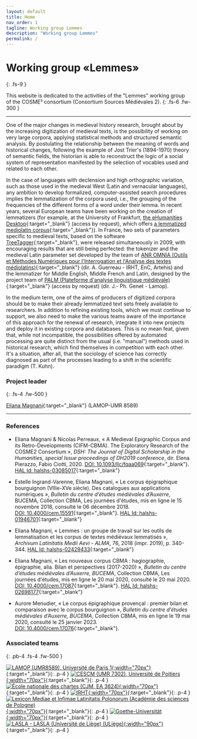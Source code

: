 ```yaml
---
layout: default
title: Home
nav_order: 1
tagline: Working group Lemmes
description: "Working group Lemmes"
permalink: /
---
```


# Working group «Lemmes»
{: .fs-9 }

This website is dedicated to the activities of the "Lemmes" working group of the COSME² consortium (Consortium Sources Médiévales 2). 
{: .fs-6 .fw-300 }

---

One of the major changes in medieval history research, brought about by the increasing digitization of medieval texts, is the possibility of working on very large corpora, applying statistical methods and structured semantic analysis. By postulating the relationship between the meaning of words and historical changes, following the example of Jost Trier's (1894-1970) theory of semantic fields, the historian is able to reconstruct the logic of a social system of representation manifested by the selection of vocables used and related to each other.

In the case of languages with declension and high orthographic variation, such as those used in the medieval West (Latin and vernacular languages), any ambition to develop formalized, computer-assisted search procedures implies the lemmatization of the corpora used, i.e., the grouping of the frequencies of the different forms of a word under their lemma. In recent years, several European teams have been working on the creation of lemmatizers (for example, at the University of Frankfurt, [the eHumanities Desktop](https://www.texttechnologylab.org/applications/ehumanities-desktop/){:target="_blank"} (access by request), which offers [a lemmatized mediolatin corpus](https://lta.bbaw.de/lexicon/fll/sl){:target="_blank"}). In France, two sets of parameters specific to medieval texts, based on the software [TreeTagger](https://www.cis.uni-muenchen.de/~schmid/tools/TreeTagger/){:target="_blank"}, were released simultaneously in 2009, with encouraging results that are still being perfected: the tokenizer and the medieval Latin parameter set developed by the team of [ANR OMNIA (Outils et Méthodes Numériques pour l'Interrogation et l'Analyse des textes médiolatins)](https://glossaria.eu/lemmatisation/#page-content){:target="_blank"} (dir. A. Guerreau - IRHT, EnC, Artehis) and the lemmatizer for Middle English, Middle French and Latin, designed by the project team of [PALM (Plateforme d'analyse linguistique médiévale)](http://palm.huma-num.fr/PALM/){:target="_blank"} (access by request) (dir. J.- Ph. Genet - Lamop).

In the medium term, one of the aims of producers of digitized corpora should be to make their already lemmatized text sets freely available to researchers. In addition to refining existing tools, which we must continue to support, we also need to make the various teams aware of the importance of this approach for the renewal of research, integrate it into new projects and deploy it in existing corpora and databases. This is no mean feat, given that, while not incompatible, the possibilities offered by automated processing are quite distinct from the usual (i.e. "manual") methods used in historical research, which find themselves in competition with each other. It's a situation, after all, that the sociology of science has correctly diagnosed as part of the processes leading to a shift in the scientific paradigm (T. Kuhn).

### Project leader
{: .fs-4 .fw-500 }

[Eliana Magnani](https://www.pantheonsorbonne.fr/page-perso/emagnani){:target="_blank"} (LAMOP-UMR 8589)

---

### References

- Eliana Magnani & Nicolas Perreaux, « A Medieval Epigraphic Corpus and its Retro-Developments (CIFM-CBMA). The Exploratory Research of the COSME2 Consortium », _DSH: The Journal of Digital Scholarship in the Humanities, special Issue proceedings of DH2019 conference_, dir. Elena Pierazzo, Fabio Ciotti, 2020. [DOI: 10.1093/llc/fqaa069](https://doi.org/10.1093/llc/fqaa069){:target="_blank"}. [HAL Id: halshs-03085017](https://halshs.archives-ouvertes.fr/halshs-03085017){:target="_blank"}

- Estelle Ingrand-Varenne, Eliana Magnani, « Le corpus épigraphique bourguignon (VIIIe-XVe siècle). Des catalogues aux applications numériques », _Bulletin du centre d’études médiévales d’Auxerre_, BUCEMA, Collection CBMA, Les journées d'études, mis en ligne le 15 novembre 2018, consulté le 06 décembre 2018. [DOI: 10.4000/cem.15591](https://doi.org/10.4000/cem.15591){:target="_blank"}. [HAL Id: halshs-01946701](https://halshs.archives-ouvertes.fr/halshs-01946701){:target="_blank"}

- Eliana Magnani, « Lemmes : un groupe de travail sur les outils de lemmatisation et les corpus de textes médiévaux lemmatisés », _Archivum Latinitatis Medii Aevi - ALMA_, 76, 2018 (impr. 2019), p. 340-344. [HAL Id: halshs-02429433](https://halshs.archives-ouvertes.fr/halshs-02429433){:target="_blank"}

- Eliana Magnani, « Les nouveaux corpus CBMA : hagiographie, épigraphie, alia. Bilan et perspectives (2017-2020) », _Bulletin du centre d’études médiévales d’Auxerre, BUCEMA_, Collection CBMA, Les journées d'études, mis en ligne le 20 mai 2020, consulté le 20 mai 2020. [DOI: 10.4000/cem.17087](https://doi.org/10.4000/cem.17087){:target="_blank"}. [HAL Id: halshs-02698177](https://halshs.archives-ouvertes.fr/halshs-02698177){:target="_blank"}

- Aurore Menudier, « Le corpus épigraphique provençal : premier bilan et comparaison avec le corpus bourguignon », _Bulletin du centre d’études médiévales d’Auxerre, BUCEMA_, Collection CBMA, mis en ligne le 19 mai 2020, consulté le 25 janvier 2023. [DOI: 10.4000/cem.17076](https://doi.org/10.4000/cem.17076){:target="_blank"}. 

### Associated teams
{: .pb-4 .fs-4 .fw-500 }

[![LAMOP (UMR8589), Université de Paris 1](/assets/images/logos-partners/LAMOP.jpg){:width="70px"}](https://lamop.pantheonsorbonne.fr/laboratoire-medievistique-occidentale-paris){:target="_blank"}{: .p-4 }
[![CESCM (UMR 7302), Université de Poitiers](/assets/images/logos-partners/CESCM.jpeg){:width="70px"}](https://cescm.labo.univ-poitiers.fr){:target="_blank"}{: .p-4 }
[![École nationale des chartes (CJM, EA 3624)](/assets/images/logos-partners/ENC.jpg){:width="70px"}](http://www.chartes.psl.eu){:target="_blank"}{: .p-4 }
[![IRHT](/assets/images/logos-partners/IRHT.svg){:width="70px"}](https://www.irht.cnrs.fr/){:target="_blank"}{: .p-4 }
[![Lexicon Mediae et Infimae Latinitatis Polonorum (Académie des sciences de Pologne)](/assets/images/logos-partners/pan.svg){:width="70px"}](https://pan.pl/){:target="_blank"}{: .p-4 }
[![Goethe-Universität](/assets/images/logos-partners/frankfurt.svg){:width="70px"}](https://www.goethe-university-frankfurt.de){:target="_blank"}{: .p-4 }
[![LASLA - LASLA (Université de Liège) (ULiège)](/assets/images/logos-partners/lasla-uliege.png){:width="90px"}](https://www.lasla.uliege.be/cms/c_8508894/fr/lasla){:target="_blank"}{: .p-4 }

